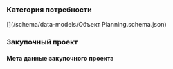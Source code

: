 ### Категория потребности
[](/schema/data-models/Объект Planning.schema.json)
### Закупочный проект
#### Мета данные закупочного проекта
